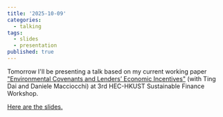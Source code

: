 ```yaml
---
title: '2025-10-09'
categories:
  - talking
tags:
  - slides
  - presentation 
published: true
---
```


Tomorrow I'll be presenting a talk based on my current working paper
["Environmental Covenants and Lenders’ Economic Incentives"](https://papers.ssrn.com/sol3/papers.cfm?abstract_id=5007113) (with
Ting Dai and Daniele Macciocchi) at 3rd HEC-HKUST Sustainable Finance Workshop.

[Here are the slides.](https://arthurhowardmorris.github.io/assets/slides/hkusthec/dmme_hkust_hec.pdf)
